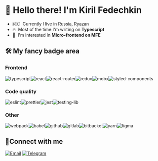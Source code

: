 # 👋 Hello there! I'm Kiril Fedechkin

- 🇷🇺 &nbsp;Currently I live in Russia, Ryazan
- 🔥 &nbsp;Most of the time I'm writing on **Typescript**
- 🍕 &nbsp;I'm interested in **Micro-frontend on MFE**

## 🛠 My fancy badge area
### Frontend
![typescript](https://img.shields.io/badge/TypeScript-007ACC?style=for-the-badge&logo=typescript&logoColor=white)![react](https://img.shields.io/badge/React-20232A?style=for-the-badge&logo=react&logoColor=61DAFB)![react-router](https://img.shields.io/badge/React_Router-CA4245?style=for-the-badge&logo=react-router&logoColor=white)![redux](https://img.shields.io/badge/Redux-593D88?style=for-the-badge&logo=redux&logoColor=white)![mobx](https://img.shields.io/badge/mobx-E34F26?style=for-the-badge&logo=mobx&logoColor=white)![styled-components](https://img.shields.io/badge/styled--components-DB7093?style=for-the-badge&logo=styled-components&logoColor=white)
### Code quality
![eslint](https://img.shields.io/badge/eslint-3A33D1?style=for-the-badge&logo=eslint&logoColor=white)![prettier](https://img.shields.io/badge/prettier-1A2C34?style=for-the-badge&logo=prettier&logoColor=F7BA3E)![jest](https://img.shields.io/badge/Jest-323330?style=for-the-badge&logo=Jest&logoColor=white)![testing-lib](https://img.shields.io/badge/testing%20library-323330?style=for-the-badge&logo=testing-library&logoColor=red)
### Other
![webpack](https://img.shields.io/badge/webpack-00A1E9?style=for-the-badge&logo=webpack&logoColor=white)![babel](https://img.shields.io/badge/babel-EAB300?style=for-the-badge&logo=babel&logoColor=white)![github](https://img.shields.io/badge/GitHub-100000?style=for-the-badge&logo=github&logoColor=white)![gitlab](https://img.shields.io/badge/GitLab-330F63?style=for-the-badge&logo=gitlab&logoColor=white)![bitbacket](https://img.shields.io/badge/Bitbucket-0747a6?style=for-the-badge&logo=bitbucket&logoColor=white)![yarn](https://img.shields.io/badge/yarn-%232E87FB.svg?&style=for-the-badge&logo=yarn&logoColor=white)![figma](https://img.shields.io/badge/Figma-F24E1E?style=for-the-badge&logo=figma&logoColor=white)

## 🤝Connect with me
[![Email](https://img.shields.io/badge/mail-3A76F0?style=for-the-badge&logo=mail&logoColor=white)](mailto:fedechkin-kiril@mail.ru)
[![Telegram](https://img.shields.io/badge/Telegram-2CA5E0?style=for-the-badge&logo=telegram&logoColor=white)](https://t.me/kfedechkin)

